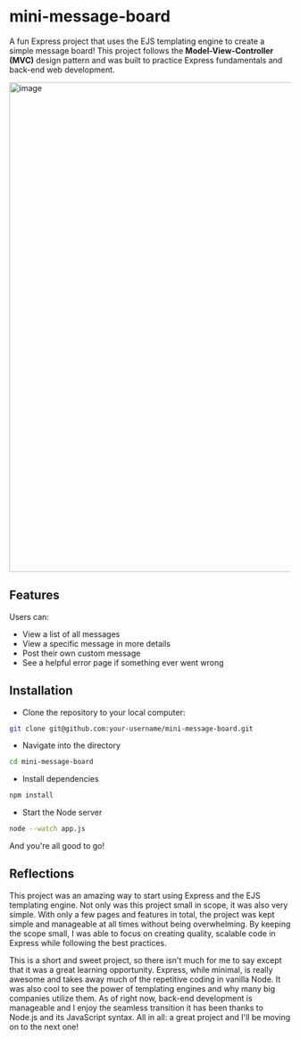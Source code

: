 # mini-message-board

A fun Express project that uses the EJS templating engine to create a simple message board! 
This project follows the **Model-View-Controller (MVC)** design pattern and was built to practice Express fundamentals and back-end web development.

<img width="1911" height="877" alt="image" src="https://github.com/user-attachments/assets/fdb009b9-2fad-4c4c-afed-1e573fa4c952" />

## Features
Users can:
- View a list of all messages
- View a specific message in more details
- Post their own custom message
- See a helpful error page if something ever went wrong

## Installation 
- Clone the repository to your local computer:

```bash
git clone git@github.com:your-username/mini-message-board.git
```

- Navigate into the directory

```bash
cd mini-message-board
```

- Install dependencies
```bash
npm install
```

- Start the Node server

```bash
node --watch app.js
```

And you're all good to go!

## Reflections
This project was an amazing way to start using Express and the EJS templating engine. Not only was this project small in scope, it was also very simple. With only a few pages and features in total, the project was kept simple and manageable at all times without being overwhelming. By keeping the scope small, I was able to focus on creating quality, scalable code in Express while following the best practices.

This is a short and sweet project, so there isn't much for me to say except that it was a great learning opportunity. Express, while minimal, is really awesome and takes away much of the repetitive coding in vanilla Node. It was also cool to see the power of templating engines and why many big companies utilize them. As of right now, back-end development is manageable and I enjoy the seamless transition it has been thanks to Node.js and its JavaScript syntax. All in all: a great project and I'll be moving on to the next one!
